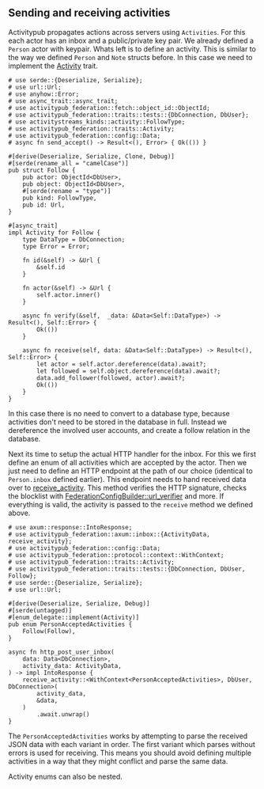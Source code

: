## Sending and receiving activities

Activitypub propagates actions across servers using `Activities`. For this each actor has an inbox and a public/private key pair. We already defined a `Person` actor with keypair. Whats left is to define an activity. This is similar to the way we defined `Person` and `Note` structs before. In this case we need to implement the [Activity](trait@crate::traits::Activity) trait.

```
# use serde::{Deserialize, Serialize};
# use url::Url;
# use anyhow::Error;
# use async_trait::async_trait;
# use activitypub_federation::fetch::object_id::ObjectId;
# use activitypub_federation::traits::tests::{DbConnection, DbUser};
# use activitystreams_kinds::activity::FollowType;
# use activitypub_federation::traits::Activity;
# use activitypub_federation::config::Data;
# async fn send_accept() -> Result<(), Error> { Ok(()) }

#[derive(Deserialize, Serialize, Clone, Debug)]
#[serde(rename_all = "camelCase")]
pub struct Follow {
    pub actor: ObjectId<DbUser>,
    pub object: ObjectId<DbUser>,
    #[serde(rename = "type")]
    pub kind: FollowType,
    pub id: Url,
}

#[async_trait]
impl Activity for Follow {
    type DataType = DbConnection;
    type Error = Error;

    fn id(&self) -> &Url {
        &self.id
    }

    fn actor(&self) -> &Url {
        self.actor.inner()
    }
    
    async fn verify(&self,  _data: &Data<Self::DataType>) -> Result<(), Self::Error> {
        Ok(())
    }

    async fn receive(self, data: &Data<Self::DataType>) -> Result<(), Self::Error> {
        let actor = self.actor.dereference(data).await?;
        let followed = self.object.dereference(data).await?;
        data.add_follower(followed, actor).await?;
        Ok(())
    }
}
```

In this case there is no need to convert to a database type, because activities don't need to be stored in the database in full. Instead we dereference the involved user accounts, and create a follow relation in the database.

Next its time to setup the actual HTTP handler for the inbox. For this we first define an enum of all activities which are accepted by the actor. Then we just need to define an HTTP endpoint at the path of our choice (identical to `Person.inbox` defined earlier). This endpoint needs to hand received data over to [receive_activity](crate::axum::inbox::receive_activity). This method verifies the HTTP signature, checks the blocklist with [FederationConfigBuilder::url_verifier](crate::config::FederationConfigBuilder::url_verifier) and more. If everything is valid, the activity is passed to the `receive` method we defined above.

```
# use axum::response::IntoResponse;
# use activitypub_federation::axum::inbox::{ActivityData, receive_activity};
# use activitypub_federation::config::Data;
# use activitypub_federation::protocol::context::WithContext;
# use activitypub_federation::traits::Activity;
# use activitypub_federation::traits::tests::{DbConnection, DbUser, Follow};
# use serde::{Deserialize, Serialize};
# use url::Url;

#[derive(Deserialize, Serialize, Debug)]
#[serde(untagged)]
#[enum_delegate::implement(Activity)]
pub enum PersonAcceptedActivities {
    Follow(Follow),
}

async fn http_post_user_inbox(
    data: Data<DbConnection>,
    activity_data: ActivityData,
) -> impl IntoResponse {
    receive_activity::<WithContext<PersonAcceptedActivities>, DbUser, DbConnection>(
        activity_data,
        &data,
    )
        .await.unwrap()
}
```

The `PersonAcceptedActivities` works by attempting to parse the received JSON data with each variant in order. The first variant which parses without errors is used for receiving. This means you should avoid defining multiple activities in a way that they might conflict and parse the same data.

Activity enums can also be nested. 
